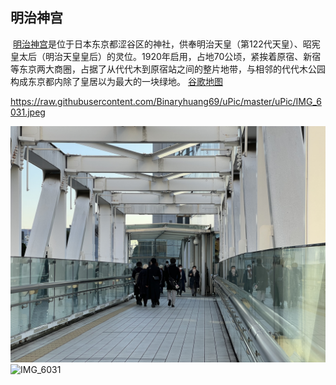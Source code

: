 ## 明治神宫

​	[明治神宫](https://zh.wikipedia.org/wiki/%E6%98%8E%E6%B2%BB%E7%A5%9E%E5%AE%AB)是位于日本东京都涩谷区的神社，供奉明治天皇（第122代天皇）、昭宪皇太后（明治天皇皇后）的灵位。1920年启用，占地70公顷，紧挨着原宿、新宿等东京两大商圈，占据了从代代木到原宿站之间的整片地带，与相邻的代代木公园构成东京都内除了皇居以为最大的一块绿地。   [谷歌地图](https://www.google.com/maps/search/%E6%98%8E%E6%B2%BB%E7%A5%9E%E5%AE%AB/@35.6763219,139.7040745,16z/data=!3m1!4b1?hl=zh-cn)





https://raw.githubusercontent.com/Binaryhuang69/uPic/master/uPic/IMG_6031.jpeg



![IMG_5988](https://raw.githubusercontent.com/Binaryhuang69/uPic/master/uPic/IMG_5988.jpeg)![IMG_6031]()
